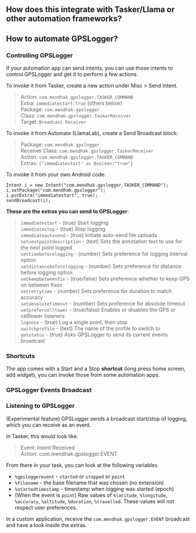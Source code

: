 ## How does this integrate with Tasker/Llama or other automation frameworks?

## How to automate GPSLogger?

### Controlling GPSLogger

If your automation app can send intents, you can use those intents to control GPSLogger and get it to perform a few actions. 

To invoke it from Tasker, create a new action under Misc > Send Intent. 

>Action: `com.mendhak.gpslogger.TASKER_COMMAND`  
Extra: `immediatestart:true` (others below)  
Package: `com.mendhak.gpslogger`  
Class: `com.mendhak.gpslogger.TaskerReceiver`  
Target: `Broadcast Receiver`

To invoke it from Automate (LlamaLab), create a Send Broadcast block:

>Package: `com.mendhak.gpslogger`  
Receiver Class: `com.mendhak.gpslogger.TaskerReceiver`  
Action: `com.mendhak.gpslogger.TASKER_COMMAND`  
Extras: `{"immediatestart" as Boolean:"true"}`

To invoke it from your own Android code:

    Intent i = new Intent("com.mendhak.gpslogger.TASKER_COMMAND");
    i.setPackage("com.mendhak.gpslogger");
    i.putExtra("immediatestart", true);
    sendBroadcast(i);


**These are the extras you can send to GPSLogger**:

> `immediatestart` - (true) Start logging    
> `immediatestop` - (true) Stop logging  
> `immediateautosend` - (true) Initiate auto-send file uploads 
> `setnextpointdescription` - (text) Sets the annotation text to use for the next point logged  
> `settimebeforelogging` - (number) Sets preference for logging interval option    
> `setdistancebeforelogging` - (number) Sets preference for distance before logging option  
> `setkeepbetweenfix` - (true/false) Sets preference whether to keep GPS on between fixes  
> `setretrytime` - (number) Sets preference for duration to match accuracy  
> `setabsolutetimeout` - (number) Sets preference for absolute timeout  
> `setprefercelltower` - (true/false) Enables or disables the GPS or celltower listeners  
> `logonce` - (true) Log a single point, then stop  
> `switchprofile` - (text) The name of the profile to switch to  
> `getstatus` - (true) Asks GPSLogger to send its current events broadcast  

### Shortcuts

The app comes with a Start and a Stop **shortcut** (long press home screen, add widget), you can invoke those from some automation apps.


### GPSLogger Events Broadcast

### Listening to GPSLogger


(Experimental feature) GPSLogger sends a broadcast start/stop of logging, which you can receive as an event.
  
In Tasker, this would look like:  
  
> Event: Intent Received  
  Action: com.mendhak.gpslogger.EVENT 
  
From there in your task, you can look at the following variables
 
 * `%gpsloggerevent` - `started` or `stopped` or `point`
 * `%filename` - the base filename that was chosen (no extension)
 * `%startedtimestamp` - timestamp when logging was started (epoch)
 * (When the event is `point`) Raw values of `%latitude`, `%longitude`, `%accuracy`, `%altitude`, `%duration`, `%travelled`. These values will not respect user preferences.

In a custom application, receive the `com.mendhak.gpslogger.EVENT` broadcast and have a look inside the extras.